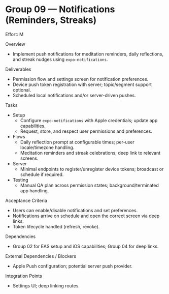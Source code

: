 # Group 09 — Notifications (Reminders, Streaks)

Effort: M

Overview
- Implement push notifications for meditation reminders, daily reflections, and streak nudges using `expo-notifications`.

Deliverables
- Permission flow and settings screen for notification preferences.
- Device push token registration with server; topic/segment support optional.
- Scheduled local notifications and/or server-driven pushes.

Tasks
- Setup
  - Configure `expo-notifications` with Apple credentials; update app capabilities.
  - Request, store, and respect user permissions and preferences.
- Flows
  - Daily reflection prompt at configurable times; per-user locale/timezone handling.
  - Meditation reminders and streak celebrations; deep link to relevant screens.
- Server
  - Minimal endpoints to register/unregister device tokens; broadcast or schedule if required.
- Testing
  - Manual QA plan across permission states; background/terminated app handling.

Acceptance Criteria
- Users can enable/disable notifications and set preferences.
- Notifications arrive on schedule and open the correct screen via deep links.
- Token lifecycle handled (refresh, revoke).

Dependencies
- Group 02 for EAS setup and iOS capabilities; Group 04 for deep links.

External Dependencies / Blockers
- Apple Push configuration; potential server push provider.

Integration Points
- Settings UI; deep linking routes.

